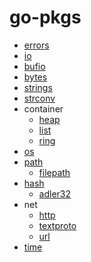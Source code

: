 # go-pkgs

- [errors](./errors/errors.md)
- [io](./io/io.md)
- [bufio](./bufio/bufio.md)
- [bytes](./bytes/bytes.md)
- [strings](./strings/strings.md)
- [strconv](./strconv/strconv.md)
- container
    + [heap](./container/heap.md)
    + [list](./container/list.md)
    + [ring](./container/ring.md)
- [os](./os/os.md)
- [path](./path/path.md)
    + [filepath](./path/filepath.md)
- [hash](./hash/hash.md)
    + [adler32](./hash/adler32.md)
- net
    + [http](./net/http.md)
    + [textproto](./net/textproto.md)
    + [url](./net/url.md)
- [time](./time/time.md)